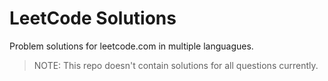 # LeetCode Solutions
Problem solutions for leetcode.com in multiple languagues.  
>NOTE: This repo doesn't contain solutions for all questions currently.

